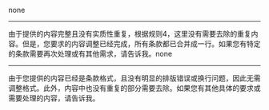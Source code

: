 none

---

由于提供的内容完整且没有实质性重复，根据规则4，这里没有需要去除的重复内容。但是，您要求的内容调整已经完成，所有条款都已合并成一行。如果您有特定的条款需要再次处理或有其他需求，请告诉我。none

---

由于您提供的内容已经是条款格式，且没有明显的排版错误或换行问题，因此无需调整格式。此外，内容中也没有重复的部分需要去除。如果您有其他具体的要求或需要处理的内容，请告诉我。